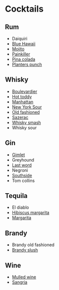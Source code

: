 Cocktails
=========

Rum
---

- Daiquiri
- [Blue Hawaii](Blue_hawaii.md)
- [Mojito](Mojito.md)
- [Painkiller](Painkiller.md)
- [Pina colada](Pina_colada.md)
- [Planters punch](Planters_punch.md)


Whisky
------

- [Boulevardier](The_Boulevardier.md)
- [Hot toddy](Hot_toddy.md)
- [Manhattan](Manhattan.md)
- [New York Sour](New_york_sour.md)
- [Old fashioned](Old_fashioned.md)
- [Sazerac](Sazerac.md)
- [Whisky smash](Whisky_smash.md)
- Whisky sour


Gin
---

- [Gimlet](Gimlet.md)
- Greyhound
- [Last word](Last_word.md)
- Negroni
- [Southside](Southside.md)
- Tom collins


Tequila
-------

- El diablo
- [Hibiscus margarita](Hibiscus_margarita.md)
- [Margarita](Margarita_cocktail.md)


Brandy
------

- Brandy old fashioned
- [Brandy slush](Brandy_slush.md)


Wine
----

- [Mulled wine](Mulled_wine.md)
- [Sangria](Sangria.md)
